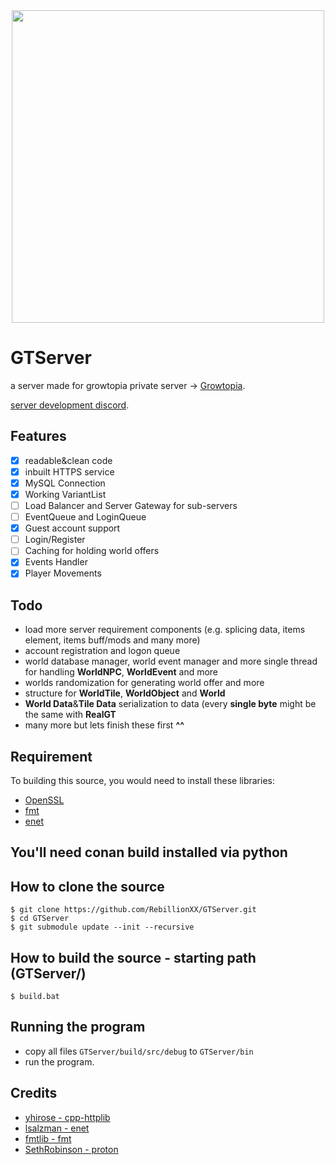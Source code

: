 <div id="header" align="center">
  <img src="https://staticctf.ubisoft.com/J3yJr34U2pZ2Ieem48Dwy9uqj5PNUQTn/4QdVYkYeDqUJAruBJ3ulTv/f669d5580855861d9778e310c9c376a6/game_logo_small.png" width="500"/>
</div>

# GTServer

a server made for growtopia private server -> [Growtopia](https://growtopiagame.com/).

[server development discord](https://discord.gg/5BRwQVwvRq).
## Features
- [x] readable&clean code
- [x] inbuilt HTTPS service
- [x] MySQL Connection
- [x] Working VariantList
- [ ] Load Balancer and Server Gateway for sub-servers
- [ ] EventQueue and LoginQueue
- [x] Guest account support
- [ ] Login/Register
- [ ] Caching for holding world offers
- [x] Events Handler
- [x] Player Movements

## Todo
- load more server requirement components (e.g. splicing data, items element, items buff/mods and many more)
- account registration and logon queue
- world database manager, world event manager and more single thread for handling **WorldNPC**, **WorldEvent** and more
- worlds randomization for generating world offer and more
- structure for **WorldTile**, **WorldObject** and **World**
- **World Data**&**Tile Data** serialization to data (every **single byte** might be the same with **RealGT**
- many more but lets finish these first **^^**

## Requirement
To building this source, you would need to install these libraries:
- [OpenSSL](https://github.com/openssl/openssl)
- [fmt](https://github.com/fmtlib/fmt)
- [enet](https://github.com/lsalzman/enet)

## You'll need conan build installed via python
## How to clone the source
```
$ git clone https://github.com/RebillionXX/GTServer.git
$ cd GTServer
$ git submodule update --init --recursive
```

## How to build the source - starting path (GTServer/)
```
$ build.bat
```

## Running the program
- copy all files `GTServer/build/src/debug` to `GTServer/bin`
- run the program.

## Credits
 - [yhirose - cpp-httplib](https://github.com/yhirose/cpp-httplib)
 - [lsalzman - enet](https://github.com/lsalzman/enet)
 - [fmtlib - fmt](https://github.com/fmtlib/fmt)
 - [SethRobinson - proton](https://github.com/SethRobinson/proton)
